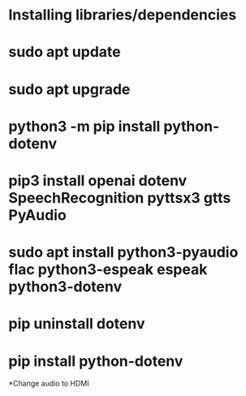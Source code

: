 # Installing libraries/dependencies

# sudo apt update
# sudo apt upgrade

# python3 -m pip install python-dotenv
# pip3 install openai dotenv SpeechRecognition pyttsx3 gtts PyAudio
# sudo apt install python3-pyaudio flac python3-espeak espeak python3-dotenv
# pip uninstall dotenv
# pip install python-dotenv

*Change audio to HDMI
